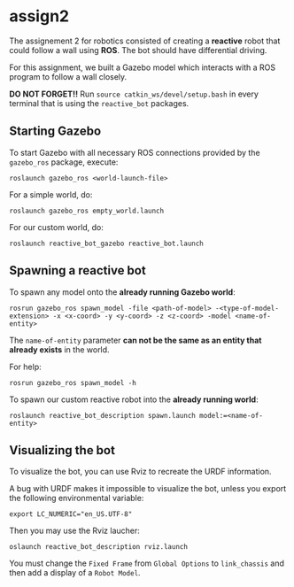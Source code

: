 # assign2

The assignement 2 for robotics consisted of creating a **reactive** robot that could follow a wall using **ROS**. The bot should have differential driving.

For this assignment, we built a Gazebo model which interacts with a ROS program to follow a wall closely.

**DO NOT FORGET!!** Run `source catkin_ws/devel/setup.bash` in every terminal that is using the `reactive_bot` packages.

## Starting Gazebo

To start Gazebo with all necessary ROS connections provided by the `gazebo_ros` package, execute:

```roslaunch gazebo_ros <world-launch-file>```

For a simple world, do:

```roslaunch gazebo_ros empty_world.launch```

For our custom world, do:

```roslaunch reactive_bot_gazebo reactive_bot.launch```

## Spawning a reactive bot

To spawn any model onto the **already running Gazebo world**:

```rosrun gazebo_ros spawn_model -file <path-of-model> -<type-of-model-extension> -x <x-coord> -y <y-coord> -z <z-coord> -model <name-of-entity>```

The `name-of-entity` parameter **can not be the same as an entity that already exists** in the world.

For help:

```rosrun gazebo_ros spawn_model -h```

To spawn our custom reactive robot into the **already running world**:

```roslaunch reactive_bot_description spawn.launch model:=<name-of-entity>```

## Visualizing the bot

To visualize the bot, you can use Rviz to recreate the URDF information.

A bug with URDF makes it impossible to visualize the bot, unless you export the following environmental variable:

```export LC_NUMERIC="en_US.UTF-8"```

Then you may use the Rviz laucher:

```oslaunch reactive_bot_description rviz.launch```

You must change the `Fixed Frame` from `Global Options` to `link_chassis` and then add a display of a `Robot Model`. 